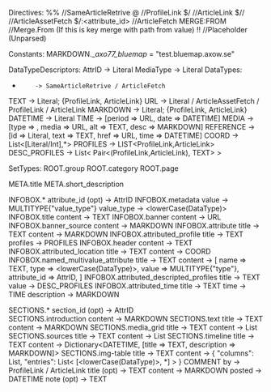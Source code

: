 Directives:
  %<path>%                    //SameArticleRetrive
  @<prof>                     //ProfileLink
  $<cat>/<art>                //ArticleLink
  $<cat>/<art>/<path>         //ArticleAssetFetch
  $<cat>/<art>:<attribute_id> //ArticleFetch
  MERGE:FROM                  //Merge.From (If this is key merge with path from value)
  !<text>!                    //Placeholder (Unparsed)

Constants:
  MARKDOWN.__axo77_bluemap_ = "test.bluemap.axow.se"

DataTypeDescriptors:
  AttrID    -> Literal
  MediaType -> Literal
DataTypes:
  *         -> SameArticleRetrive / ArticleFetch
  TEXT      -> Literal; {ProfileLink, ArticleLink}
  URL       -> Literal / ArticleAssetFetch / ProfileLink / ArticleLink
  MARKDOWN  -> Literal; {ProfileLink, ArticleLink}
  DATETIME  -> Literal
  TIME      -> [period => URL,  date => DATETIME]
  MEDIA     -> [type => <MediaType>,  media => URL,  alt => TEXT,  desc => MARKDOWN]
  REFERENCE -> [id => Literal,  text => TEXT,  href => URL,  time => DATETIME]
  COORD     -> List<[Literal/Int],*>
  PROFILES  -> LIST<ProfileLink,ArticleLink>
  DESC_PROFILES -> List< Pair<(ProfileLink,ArticleLink), TEXT> >

SetTypes:
  ROOT.group
  ROOT.category
  ROOT.page

  META.title
  META.short_description    

  INFOBOX.*
    attribute_id (opt) -> AttrID
  INFOBOX.metadata
    value       -> MULTITYPE{"value_type"}
    value_type  -> <lowerCase(DataType)>
  INFOBOX.title
    content     -> TEXT
  INFOBOX.banner
    content     -> URL
  INFOBOX.banner_source
    content     -> MARKDOWN
  INFOBOX.attribute
    title       -> TEXT
    content     -> MARKDOWN
  INFOBOX.attributed_profile
    title       -> TEXT
    profiles    -> PROFILES
  INFOBOX.header
    content     -> TEXT
  INFOBOX.attributed_location
    title       -> TEXT
    content     -> COORD
  INFOBOX.named_multivalue_attribute
    title       -> TEXT
    content     -> [
                    name  => TEXT,
                    type  => <lowerCase(DataType)>,
                    value => MULTITYPE{"type"},
                    attribute_id => AttrID,
                  ]
  INFOBOX.attributed_descripted_profiles
    title       -> TEXT
    value       -> DESC_PROFILES
  INFOBOX.attributed_time
    title       -> TEXT
    time        -> TIME
    description -> MARKDOWN

  SECTIONS.*
    section_id (opt) -> AttrID  
  SECTIONS.introduction
    content     -> MARKDOWN
  SECTIONS.text
    title       -> TEXT
    content     -> MARKDOWN
  SECTIONS.media_grid
    title       -> TEXT
    content     -> List<MEDIA>
  SECTIONS.sources
    title       -> TEXT
    content     -> List<REFERENCE>
  SECTIONS.timeline
    title       -> TEXT
    content     -> Dictionary<DATETIME, [title => TEXT,  description => MARKDOWN]>
  SECTIONS.img-table
    title       -> TEXT
    content     -> {
                     "columns": List<TEXT>,
                     "entries": List< [<lowerCase(DataType)>, *] >
                   }
  COMMENT
    by          -> ProfileLink / ArticleLink
    title (opt) -> TEXT
    content     -> MARKDOWN
    posted      -> DATETIME
    note (opt)  -> TEXT